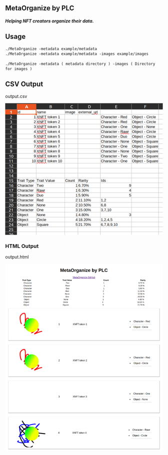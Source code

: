 ## MetaOrganize by PLC

##### Helping NFT creators organize their data.

## Usage 
    ./MetaOrganize -metadata example/metadata
    ./MetaOrganize -metadata example/metadata -images example/images

    ./MetaOrganize -metadata ( metadata directory ) -images ( Directory for images ) 

## CSV Output
output.csv 

![Output CSV](https://raw.githubusercontent.com/developerPLC/MetaOrganize/main/screenshots/exampleCSV.png)


### HTML Output 
output.html

![Output HTML](https://raw.githubusercontent.com/developerPLC/MetaOrganize/main/screenshots/HTML.png)
